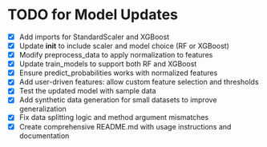 # TODO for Model Updates

- [x] Add imports for StandardScaler and XGBoost
- [x] Update __init__ to include scaler and model choice (RF or XGBoost)
- [x] Modify preprocess_data to apply normalization to features
- [x] Update train_models to support both RF and XGBoost
- [x] Ensure predict_probabilities works with normalized features
- [x] Add user-driven features: allow custom feature selection and thresholds
- [x] Test the updated model with sample data
- [x] Add synthetic data generation for small datasets to improve generalization
- [x] Fix data splitting logic and method argument mismatches
- [x] Create comprehensive README.md with usage instructions and documentation
